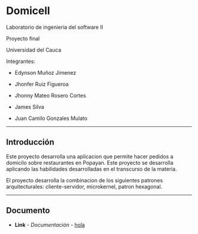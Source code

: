 # Domicell

Laboratorio de ingenieria del software II

Proyecto final 

Universidad del Cauca

Integrantes:  

  * Edynson Muñoz Jimenez 

  * Jhonfer Ruiz Figueroa 

  * Jhonny Mateo Rosero Cortes 

  * James Silva 

  * Juan Camilo Gonzales Mulato
  
****

## Introducción

Este proyecto desarrolla una aplicacion que permite hacer pedidos a domicilo sobre restaurantes en Popayan. Este proyecto se desarrolla aplicando las habilidades desarrolladas en el transcurso de la materia.

El proyecto desarrolla la combinacion de los siguientes patrones arquitecturales: cliente-servidor, microkernel, patron hexagonal.

****

## Documento

* **Link** - *Documentación* - [hola](https://drive.google.com/file/d/1wgd6-tQti9LU3BXahShLRiFcQ3A251R8/view?usp=sharing)
